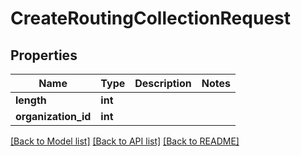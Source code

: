 # CreateRoutingCollectionRequest

## Properties
Name | Type | Description | Notes
------------ | ------------- | ------------- | -------------
**length** | **int** |  | 
**organization_id** | **int** |  | 

[[Back to Model list]](../README.md#documentation-for-models) [[Back to API list]](../README.md#documentation-for-api-endpoints) [[Back to README]](../README.md)


